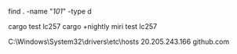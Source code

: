 find . -name "*101*" -type d

cargo test lc257
cargo +nightly miri test lc257

C:\Windows\System32\drivers\etc\hosts
20.205.243.166 github.com

